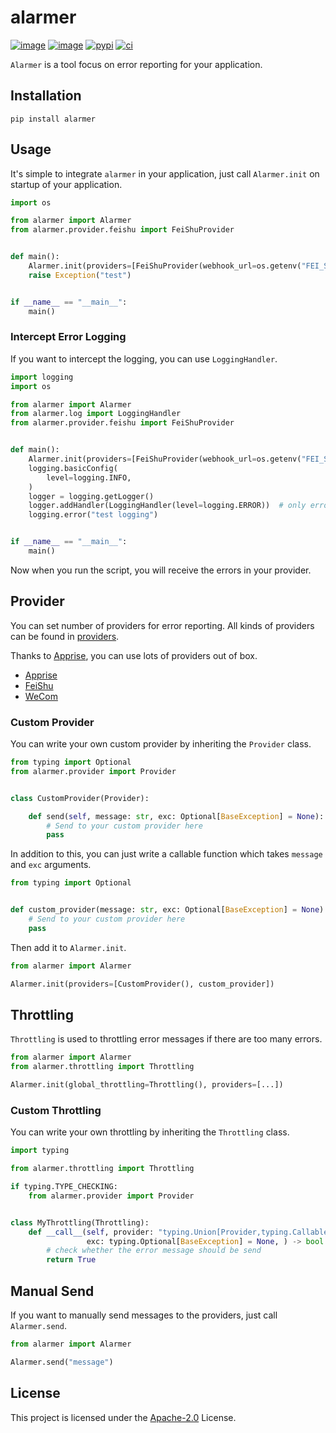 # alarmer

[![image](https://img.shields.io/pypi/v/alarmer.svg?style=flat)](https://pypi.python.org/pypi/alarmer)
[![image](https://img.shields.io/github/license/long2ice/alarmer)](https://github.com/long2ice/alarmer)
[![pypi](https://github.com/long2ice/alarmer/actions/workflows/pypi.yml/badge.svg)](https://github.com/long2ice/alarmer/actions/workflows/pypi.yml)
[![ci](https://github.com/long2ice/alarmer/actions/workflows/ci.yml/badge.svg)](https://github.com/long2ice/alarmer/actions/workflows/ci.yml)

`Alarmer` is a tool focus on error reporting for your application.

## Installation

```shell
pip install alarmer
```

## Usage

It's simple to integrate `alarmer` in your application, just call `Alarmer.init` on startup of your application.

```py
import os

from alarmer import Alarmer
from alarmer.provider.feishu import FeiShuProvider


def main():
    Alarmer.init(providers=[FeiShuProvider(webhook_url=os.getenv("FEI_SHU_WEBHOOK_URL"))])
    raise Exception("test")


if __name__ == "__main__":
    main()
```

### Intercept Error Logging

If you want to intercept the logging, you can use `LoggingHandler`.

```py
import logging
import os

from alarmer import Alarmer
from alarmer.log import LoggingHandler
from alarmer.provider.feishu import FeiShuProvider


def main():
    Alarmer.init(providers=[FeiShuProvider(webhook_url=os.getenv("FEI_SHU_WEBHOOK_URL"))])
    logging.basicConfig(
        level=logging.INFO,
    )
    logger = logging.getLogger()
    logger.addHandler(LoggingHandler(level=logging.ERROR))  # only error and above should be send
    logging.error("test logging")


if __name__ == "__main__":
    main()

```

Now when you run the script, you will receive the errors in your provider.

## Provider

You can set number of providers for error reporting. All kinds of providers can be found
in [providers](./alarmer/provider).

Thanks to [Apprise](https://github.com/caronc/apprise), you can use lots of providers out of box.

- [Apprise](https://github.com/caronc/apprise)
- [FeiShu](https://www.feishu.cn/hc/zh-CN/articles/360024984973)
- [WeCom](https://work.weixin.qq.com/api/doc/90000/90136/91770)

### Custom Provider

You can write your own custom provider by inheriting the `Provider` class.

```py
from typing import Optional
from alarmer.provider import Provider


class CustomProvider(Provider):

    def send(self, message: str, exc: Optional[BaseException] = None):
        # Send to your custom provider here
        pass
```

In addition to this, you can just write a callable function which takes `message` and `exc` arguments.

```py
from typing import Optional


def custom_provider(message: str, exc: Optional[BaseException] = None):
    # Send to your custom provider here
    pass
```

Then add it to `Alarmer.init`.

```py
from alarmer import Alarmer

Alarmer.init(providers=[CustomProvider(), custom_provider])
```

## Throttling

`Throttling` is used to throttling error messages if there are too many errors.

```py
from alarmer import Alarmer
from alarmer.throttling import Throttling

Alarmer.init(global_throttling=Throttling(), providers=[...])
```

### Custom Throttling

You can write your own throttling by inheriting the `Throttling` class.

```py
import typing

from alarmer.throttling import Throttling

if typing.TYPE_CHECKING:
    from alarmer.provider import Provider


class MyThrottling(Throttling):
    def __call__(self, provider: "typing.Union[Provider,typing.Callable]", message: str,
                 exc: typing.Optional[BaseException] = None, ) -> bool:
        # check whether the error message should be send
        return True
```

## Manual Send

If you want to manually send messages to the providers, just call `Alarmer.send`.

```py
from alarmer import Alarmer

Alarmer.send("message")
```

## License

This project is licensed under the
[Apache-2.0](https://github.com/long2ice/alarmer/blob/master/LICENSE) License.
